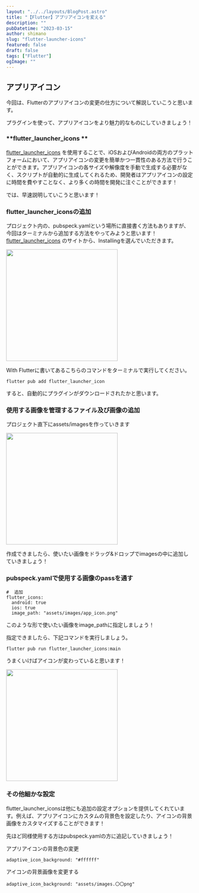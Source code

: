 ```yaml
---
layout: "../../layouts/BlogPost.astro"
title: "【Flutter】アプリアイコンを変える"
description: ""
pubDatetime: "2023-03-15"
author: shimano
slug: "flutter-launcher-icons"
featured: false
draft: false
tags: ["Flutter"]
ogImage: ""
---
```


## アプリアイコン

今回は、Flutterのアプリアイコンの変更の仕方について解説していこうと思います。

プラグインを使って、アプリアイコンをより魅力的なものにしていきましょう！

### **flutter_launcher_icons **

 [flutter_launcher_icons](https://pub.dev/packages/flutter_launcher_icons) を使用することで、iOSおよびAndroidの両方のプラットフォームにおいて、アプリアイコンの変更を簡単かつ一貫性のある方法で行うことができます。アプリアイコンの各サイズや解像度を手動で生成する必要がなく、スクリプトが自動的に生成してくれるため、開発者はアプリアイコンの設定に時間を費やすことなく、より多くの時間を開発に注ぐことができます！

では、早速説明していこうと思います！

### **flutter_launcher_iconsの追加**

プロジェクト内の、pubspeck.yamlという場所に直接書く方法もありますが、今回はターミナルから追加する方法をやってみようと思います！[flutter_launcher_icons](https://pub.dev/packages/flutter_launcher_icons) のサイトから、Installingを選んでいただきます。

<img src="https://blog.flutteruniv.com/wp-content/uploads/2023/03/スクリーンショット-2023-03-15-17.12.53-1024x765.png" alt="" width="300">

With Flutterに書いてあるこちらのコマンドをターミナルで実行してください。

```
flutter pub add flutter_launcher_icon
```

すると、自動的にプラグインがダウンロードされたかと思います。

### 使用する画像を管理するファイル及び画像の追加

プロジェクト直下にassets/imagesを作っていきます

<img src="https://blog.flutteruniv.com/wp-content/uploads/2023/03/スクリーンショット-2023-03-15-17.30.04.png" alt="" width="300">

作成できましたら、使いたい画像をドラッグ&ドロップでimagesの中に追加していきましょう！

### pubspeck.yamlで使用する画像のpassを通す

```
#  追加
flutter_icons:
  android: true
  ios: true
  image_path: "assets/images/app_icon.png"
```

このような形で使いたい画像をimage_pathに指定しましょう！

指定できましたら、下記コマンドを実行しましょう。

```
flutter pub run flutter_launcher_icons:main
```

うまくいけばアイコンが変わっていると思います！

<img src="https://blog.flutteruniv.com/wp-content/uploads/2023/03/IMG_4885-1024x732.jpg" alt="" width="300">

### その他細かな設定

flutter_launcher_iconsは他にも追加の設定オプションを提供してくれています。例えば、アプリアイコンにカスタムの背景色を設定したり、アイコンの背景画像をカスタマイズすることができます！

先ほど同様使用する方はpubspeck.yamlの方に追記していきましょう！

アプリアイコンの背景色の変更

```
adaptive_icon_background: "#ffffff"
```

アイコンの背景画像を変更する

```
adaptive_icon_background: "assets/images.〇〇png"
```